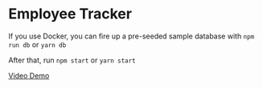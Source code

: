 # Employee Tracker

If you use Docker, you can fire up a pre-seeded sample database with `npm run db` or `yarn db`

After that, run `npm start` or `yarn start`

[Video Demo](https://youtu.be/iDKgJeaHl8g)
